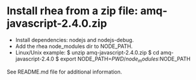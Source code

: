 # Install rhea from a zip file:  amq-javascript-2.4.0.zip

* Install dependencies: nodejs and nodejs-debug.
* Add the rhea node_modules dir to NODE_PATH.
* Linux/Unix example: 
  $ unzip amq-javascript-2.4.0.zip 
  $ cd amq-javascript-2.4.0 
  $ export NODE_PATH=$PWD/node_modules:$NODE_PATH 

See README.md file for additional information.
